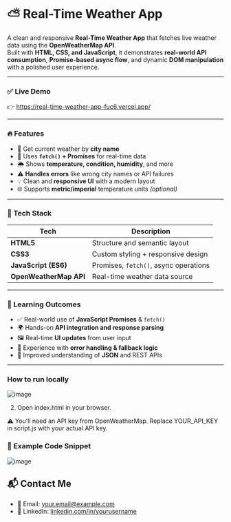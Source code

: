 # ⛅ Real-Time Weather App

A clean and responsive **Real-Time Weather App** that fetches live weather data using the **OpenWeatherMap API**.  
Built with **HTML, CSS, and JavaScript**, it demonstrates **real-world API consumption**, **Promise-based async flow**, and dynamic **DOM manipulation** with a polished user experience.

---

### ✅ Live Demo

👉 https://real-time-weather-app-fuc6.vercel.app/

---

### 🔥 Features

- 📍 Get current weather by **city name**
- 🧠 Uses **`fetch()` + Promises** for real-time data
- 🌦️ Shows **temperature, condition, humidity**, and more
- ⚠️ **Handles errors** like wrong city names or API failures
- 💡 Clean and **responsive UI** with a modern layout
- 🌐 Supports **metric/imperial** temperature units *(optional)*

---

### 🧰 Tech Stack

| Tech      | Description                         |
|-----------|-------------------------------------|
| **HTML5** | Structure and semantic layout       |
| **CSS3**  | Custom styling + responsive design  |
| **JavaScript (ES6)** | Promises, `fetch()`, async operations |
| **OpenWeatherMap API** | Real-time weather data source |

---


### 🧠 Learning Outcomes

- ✅ Real-world use of **JavaScript Promises** & `fetch()`
- 🌍 Hands-on **API integration and response parsing**
- 🖼️ Real-time **UI updates** from user input
- 🧪 Experience with **error handling & fallback logic**
- 💬 Improved understanding of **JSON** and REST APIs

---

### How to run locally
![image](https://github.com/user-attachments/assets/6dc41683-5396-424d-a100-dba1c32cd670)

2. Open index.html in your browser.

⚠️ You'll need an API key from OpenWeatherMap.
Replace YOUR_API_KEY in script.js with your actual API key.

### 🧪 Example Code Snippet

![image](https://github.com/user-attachments/assets/5f412dee-4bc2-4116-bac9-e076336453d8)

## 📬 Contact Me

- 📧 Email: [your.email@example.com](mailto:vyakhyarastogi975@gmail.com)
- 💼 LinkedIn: [linkedin.com/in/yourusername](https://linkedin.com/in/vyakhya-rastogi-283a78246)







